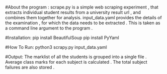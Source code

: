 #About the program :
   scrape.py is a simple web scraping experiment , that extracts individual student results from a university result url ,
and combines them together for analysis.
   input_data.yaml provides the details of the examination , for which the data needs to be extracted . This is taken as a command line argument to the program . 

#Installation:
 pip install BeautifulSoup
 pip install PyYaml


#How To Run:
 python3 scrapy.py input_data.yaml

#Output:
  The marklist of all the students is grouped into a single file . 
  Average class marks for each subject is calculated . The total subject failures are also stored .
  
 

  
   
